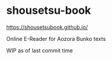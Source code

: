 # shousetsu-book
https://shousetsubook.github.io/

Online E-Reader for Aozora Bunko texts

WIP as of last commit time
